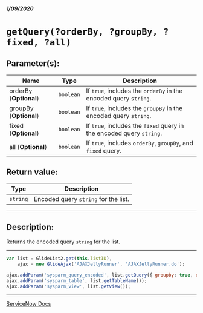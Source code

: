##### 1/09/2020
# `getQuery(?orderBy, ?groupBy, ?fixed, ?all)`

## Parameter(s):
| Name | Type | Description |
|---|---|---|
| orderBy (**Optional**) | `boolean` | If `true`, includes the `orderBy` in the encoded query `string`. |
| groupBy (**Optional**) | `boolean` | If `true`, includes the `groupBy` in the encoded query `string`. |
| fixed (**Optional**) | `boolean` | If `true`, includes the `fixed` query in the encoded query `string`. |
| all (**Optional**) | `boolean` | If `true`, includes `orderBy`, `groupBy`, and `fixed` query. |

## Return value:
| Type | Description |
|---|---|
| `string` | Encoded query `string` for the list. |

---

## Description:
Returns the encoded query `string` for the list.

---

```js
var list = GlideList2.get(this.listID),
    ajax = new GlideAjax('AJAXJellyRunner', 'AJAXJellyRunner.do');

ajax.addParam('sysparm_query_encoded', list.getQuery({ groupby: true, orderby: true }));
ajax.addParam('sysparm_table', list.getTableName());
ajax.addParam('sysparm_view', list.getView());
```

---

[ServiceNow Docs](https://developer.servicenow.com/app.do#!/api_doc?v=newyork&id=r_GL2-getQuery_B_B_B_B)